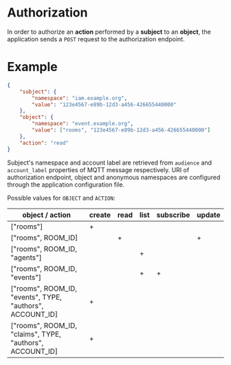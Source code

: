 # Authorization

In order to authorize an **action** performed by a **subject** to an **object**, the application
sends a `POST` request to the authorization endpoint.

# Example

```json
{
    "subject": {
        "namespace": "iam.example.org",
        "value": "123e4567-e89b-12d3-a456-426655440000"
    },
    "object": {
        "namespace": "event.example.org",
        "value": ["rooms", "123e4567-e89b-12d3-a456-426655440000"]
    },
    "action": "read"
}
```

Subject's namespace and account label are retrieved from `audience` and `account_label` properties
of MQTT message respectively. URI of authorization endpoint, object and anonymous namespaces
are configured through the application configuration file.

Possible values for `OBJECT` and `ACTION`:

| object / action                                           | create | read | list | subscribe | update
| --------------------------------------------------------- | ------ | ---- | ---- | --------- | ----
| ["rooms"]                                                 | +      |      |      |           |
| ["rooms", ROOM_ID]                                        |        | +    |      |           | +
| ["rooms", ROOM_ID, "agents"]                              |        |      | +    |           |
| ["rooms", ROOM_ID, "events"]                              |        |      | +    | +         |
| ["rooms", ROOM_ID, "events", TYPE, "authors", ACCOUNT_ID] | +      |      |      |           |
| ["rooms", ROOM_ID, "claims", TYPE, "authors", ACCOUNT_ID] | +      |      |      |           |
